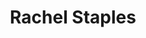 ---
title: Rachel Staples
position: Master's Student
layout: default
contact:
publications: 
image: /images/user-icon.svg
group: grad
year-start: 2010
year-end: 2012
---